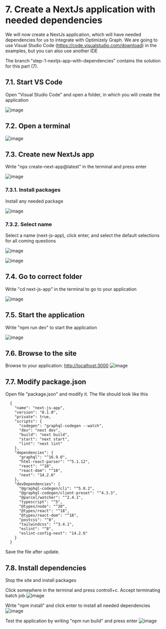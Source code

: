 # 7. Create a NextJs application with needed dependencies
We will now create a NextJs application, which will have needed dependencies for us to integrate with Optimizely Graph. We are going to use Visual Studio Code (https://code.visualstudio.com/download) in the examples, but you can also use another IDE

The branch "step-1-nextjs-app-with-dependencies" contains the solution for this part (7).

## 7.1. Start VS Code
Open "Visual Studio Code" and open a folder, in which you will create the application 

![image](https://github.com/user-attachments/assets/899b65fa-d4a5-4d6c-8617-f93647cb9b07)

## 7.2. Open a terminal
![image](https://github.com/user-attachments/assets/f47cfd81-834e-4454-b203-45fc4ed4c396)

## 7.3. Create new NextJs app
Write "npx create-next-app@latest" in the terminal and press enter

![image](https://github.com/user-attachments/assets/7fcd69ee-e3eb-40ad-9b5f-4866a950fc60)

### 7.3.1. Install packages
Install any needed package

![image](https://github.com/user-attachments/assets/d6a0a9fb-b08b-489b-8da7-875d52276028)

### 7.3.2. Select name
Select a name (next-js-app), click enter, and select the default selections for all coming questions

![image](https://github.com/user-attachments/assets/614f283f-10b3-48e8-8a02-c44d79b56a0f)

![image](https://github.com/user-attachments/assets/bbdfb5f4-641c-46c5-9d32-4fd471130947)

## 7.4. Go to correct folder
Write "cd next-js-app" in the terminal to go to your application

![image](https://github.com/user-attachments/assets/ef2f2ef4-9563-4bf4-ad8a-deac691647fb)

## 7.5. Start the application
Write "npm run dev" to start the application

![image](https://github.com/user-attachments/assets/a07a75a4-3c59-41cc-8037-b6b3ea52fc35)

## 7.6. Browse to the site
Browse to your application: [http://localhost:3000](http://localhost:3000/)
![image](https://github.com/user-attachments/assets/7f2f58e1-10f8-4ff5-9054-b32cc7ec95a4)

## 7.7. Modify package.json
Open file "package.json" and modify it. The file should look like this

      {
        "name": "next-js-app",
        "version": "0.1.0",
        "private": true,
        "scripts": {
          "codegen": "graphql-codegen --watch",
          "dev": "next dev",
          "build": "next build",
          "start": "next start",
          "lint": "next lint"
        },
        "dependencies": {
          "graphql": "^16.9.0",
          "html-react-parser": "^5.1.12",
          "react": "^18",
          "react-dom": "^18",
          "next": "14.2.6"
        },
        "devDependencies": {
          "@graphql-codegen/cli": "^5.0.2",
          "@graphql-codegen/client-preset": "^4.3.3",
          "@parcel/watcher": "^2.4.1",
          "typescript": "^5",
          "@types/node": "^20",
          "@types/react": "^18",
          "@types/react-dom": "^18",
          "postcss": "^8",
          "tailwindcss": "^3.4.1",
          "eslint": "^8",
          "eslint-config-next": "14.2.6"
        }
      }

Save the file after update.

## 7.8. Install dependencies
Stop the site and install packages

Click somewhere in the terminal and press controll+c. Accept terminating batch job
![image](https://github.com/user-attachments/assets/513e0a65-c6c0-4d6a-ad0f-453855c8b0e5)

Write "npm install" and click enter to install all needed dependencies
![image](https://github.com/user-attachments/assets/ddea1530-f07b-49ce-ae8f-4e9aa7a3c7b0)

Test the application by writing "npm run build" and press enter
![image](https://github.com/user-attachments/assets/45e719c0-5932-41c1-998f-4addba2ccbec)
